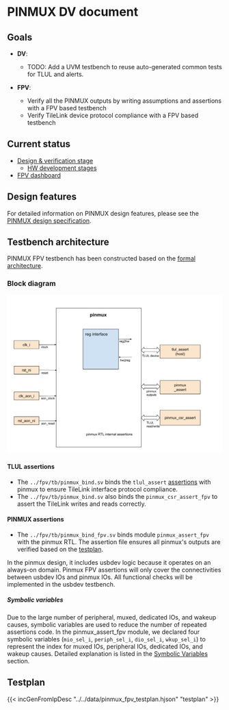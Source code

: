 # PINMUX DV document

## Goals
* **DV**:
  * TODO: Add a UVM testbench to reuse auto-generated common tests for TLUL and alerts.

* **FPV**:
  * Verify all the PINMUX outputs by writing assumptions and assertions with a FPV based testbench
  * Verify TileLink device protocol compliance with a FPV based testbench

## Current status
* [Design & verification stage](../../../../README.md)
  * [HW development stages](../../../../../doc/project_governance/development_stages.md)
* [FPV dashboard](https://reports.opentitan.org/hw/top_earlgrey/formal/summary.html)

## Design features
For detailed information on PINMUX design features, please see the
[PINMUX design specification](../../README.md).

## Testbench architecture
PINMUX FPV testbench has been constructed based on the [formal architecture](../../../../formal/README.md).

### Block diagram
![Block diagram](fpv.svg)

#### TLUL assertions
* The `../fpv/tb/pinmux_bind.sv` binds the `tlul_assert` [assertions](../../../tlul/doc/TlulProtocolChecker.md) with pinmux to ensure TileLink interface protocol compliance.
* The `../fpv/tb/pinmux_bind.sv` also binds the `pinmux_csr_assert_fpv` to assert the TileLink writes and reads correctly.

#### PINMUX assertions
* The `../fpv/tb/pinmux_bind_fpv.sv` binds module `pinmux_assert_fpv` with the pinmux RTL.
The assertion file ensures all pinmux's outputs are verified based on the [testplan](#testplan).

In the pinmux design, it includes usbdev logic because it operates on an always-on domain.
Pinmux FPV assertions will only cover the connectivities between usbdev IOs and pinmux IOs.
All functional checks will be implemented in the usbdev testbench.

##### Symbolic variables
Due to the large number of peripheral, muxed, dedicated IOs, and wakeup causes, symbolic variables are used to reduce the number of repeated assertions code.
In the pinmux_assert_fpv module, we declared four symbolic variables (`mio_sel_i`, `periph_sel_i`, `dio_sel_i`, `wkup_sel_i`) to represent the index for muxed IOs, peripheral IOs, dedicated IOs, and wakeup causes.
Detailed explanation is listed in the [Symbolic Variables](../../../../formal/README.md#symbolic-variables) section.

## Testplan
{{< incGenFromIpDesc "../../data/pinmux_fpv_testplan.hjson" "testplan" >}}
